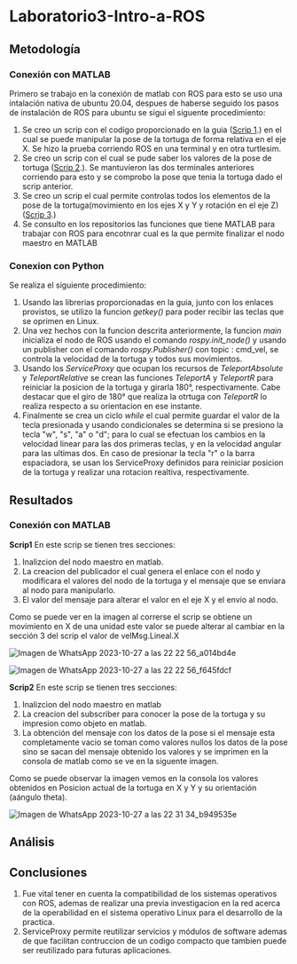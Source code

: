 # Laboratorio3-Intro-a-ROS

## Metodología
### Conexión con MATLAB
Primero se trabajo en la conexión de matlab con ROS para esto se uso una intalación nativa de ubuntu 20.04, despues de haberse seguido los pasos de instalación de ROS para ubuntu se sigui el siguente procedimiento:
1. Se creo un scrip con el codigo proporcionado en la guia ([Scrip 1](https://github.com/anhernadezdu/Laboratorio3-Intro-a-ROS/blob/main/MatlabLab3.m).) en el cual se puede manipular la pose de la tortuga de forma relativa en el eje X. Se hizo la prueba corriendo ROS en una terminal y en otra turtlesim.
2. Se creo un scrip con el cual se pude saber los valores de la pose de tortuga ([Scrip 2](https://github.com/anhernadezdu/Laboratorio3-Intro-a-ROS/blob/main/MatlabLab3_2.m).). Se mantuvieron las dos terminales anteriores corriendo para esto y se comprobo la pose que tenia la tortuga dado el scrip anterior.
3. Se creo un scrip el cual permite controlas todos los elementos de la pose de la tortuga(movimiento en los ejes X y Y y rotación en el eje Z) ([Scrip 3](https://github.com/anhernadezdu/Laboratorio3-Intro-a-ROS/blob/main/MatlabLab3_3.m).)
4. Se consulto en los repositorios las funciones que tiene MATLAB para trabajar con ROS para encotnrar cual es la que permite finalizar el nodo maestro en MATLAB
### Conexion con Python
Se realiza el siguiente procedimiento:
1. Usando las librerias proporcionadas en la guia, junto con los enlaces provistos, se utilizo la funcion _getkey()_ para poder recibir las teclas que se oprimen en Linux.
2. Una vez hechos con la funcion descrita anteriormente, la funcion _main_ inicializa el nodo de ROS usando el comando _rospy.init_node()_ y  usando un publisher con el comando _rospy.Publisher()_  con topic : cmd_vel, se controla la velocidad de la tortuga y todos sus movimientos.
3. Usando los _ServiceProxy_ que ocupan los recursos de _TeleportAbsolute_ y _TeleportRelative_ se crean las funciones _TeleportA_ y _TeleportR_ para reiniciar la posicion de la tortuga y girarla 180°, respectivamente. Cabe destacar que el giro de 180° que realiza la otrtuga con _TeleportR_ lo realiza respecto a su orientacion en ese instante.
4. Finalmente se crea un ciclo _while_ el cual permite guardar el valor de la tecla presionada y usando condicionales se determina si se presiono la tecla "w", "s", "a" o "d"; para lo cual se efectuan los cambios en la velocidad linear para las dos primeras teclas, y en la velocidad angular para las ultimas dos. En caso de presionar la tecla "r" o la barra espaciadora, se usan los ServiceProxy definidos para reiniciar posicion de la tortuga y realizar una rotacion realtiva, respectivamente.
## Resultados
### Conexión con MATLAB
**Scrip1**
En este scrip se tienen tres secciones:
1. Inalizcion del nodo maestro en matlab.
2. La creacion del publicador el cual genera el enlace con el nodo y modificara el valores del nodo de la tortuga y el mensaje que se enviara al nodo para manipularlo.
3. El valor del mensaje para alterar el valor en el eje X y el envio al nodo.

Como se puede ver en la imagen al correrse el scrip se obtiene un movimiento en X de una unidad este valor se puede alterar al cambiar en la sección 3 del scrip el valor de velMsg.Lineal.X

![Imagen de WhatsApp 2023-10-27 a las 22 22 56_a014bd4e](https://github.com/anhernadezdu/Laboratorio3-Intro-a-ROS/assets/70998067/d39c09e8-cad2-4300-811b-8542d4b7c9d8)

![Imagen de WhatsApp 2023-10-27 a las 22 22 56_f645fdcf](https://github.com/anhernadezdu/Laboratorio3-Intro-a-ROS/assets/70998067/b8d4b068-24a5-439e-b48b-30643dc4f581)

**Scrip2**
En este scrip se tienen tres secciones:
1. Inalizcion del nodo maestro en matlab
2. La creacion del subscriber para conocer la pose de la tortuga y su impresion como objeto en matlab.
3. La obtención del mensaje con los datos de la pose si el mensaje esta completamente vacio se toman como valores nullos los datos de la pose sino se sacan del mensaje obtenido los valores y se imprimen en la consola de matlab como se ve en la siguente imagen.

Como se puede observar la imagen vemos en la consola los valores obtenidos en Posicion actual de la tortuga en X y Y y su orientación (aángulo theta).

![Imagen de WhatsApp 2023-10-27 a las 22 31 34_b949535e](https://github.com/anhernadezdu/Laboratorio3-Intro-a-ROS/assets/70998067/5ecec60a-952a-4804-a5ff-52f69d299bfb)


## Análisis

## Conclusiones
1. Fue vital tener en cuenta la compatibilidad de los sistemas operativos con ROS, ademas de realizar una previa investigacion en la red acerca de la operabilidad en el sistema operativo Linux para el desarrollo de la practica.
2. ServiceProxy permite reutilizar servicios y módulos de software ademas de que facilitan contruccion de un codigo compacto que tambien puede ser reutilizado para futuras aplicaciones.
